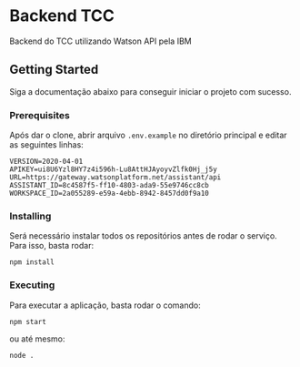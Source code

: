 # Backend TCC
Backend do TCC utilizando Watson API pela IBM
## Getting Started
Siga a documentação abaixo para conseguir iniciar o projeto com sucesso.
### Prerequisites
Após dar o clone, abrir arquivo `.env.example` no diretório principal e editar as seguintes linhas:
```
VERSION=2020-04-01
APIKEY=ui8U6Yzl8HY7z4i596h-Lu8AttHJAyoyvZlfk0Hj_j5y
URL=https://gateway.watsonplatform.net/assistant/api
ASSISTANT_ID=8c4587f5-ff10-4803-ada9-55e9746cc8cb
WORKSPACE_ID=2a055289-e59a-4ebb-8942-8457dd0f9a10
```
### Installing
Será necessário instalar todos os repositórios antes de rodar o serviço. Para isso, basta rodar:
```
npm install
```
### Executing
Para executar a aplicação, basta rodar o comando:
```
npm start
```
ou até mesmo:
```
node .
```